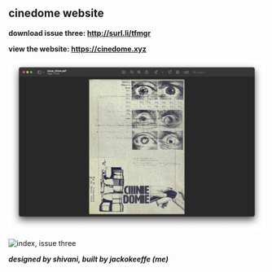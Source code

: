 ## cinedome website
**download issue three: http://surl.li/tfmgr**

**view the website: https://cinedome.xyz**

![cover page, issue three](https://github.com/jackokeeffe/cinedome/blob/main/images/cover.png?raw=true)

![index, issue three](https://github.com/jackokeeffe/cinedome/blob/main/images/index.png?raw=true)

***designed by shivani, built by jackokeeffe (me)***
